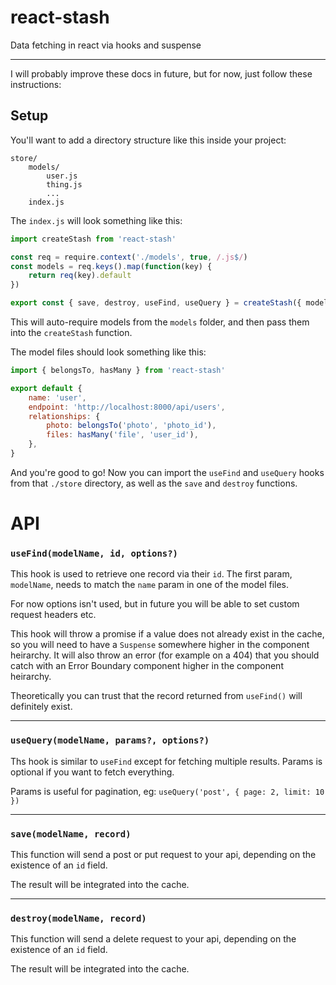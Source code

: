# react-stash

Data fetching in react via hooks and suspense

---

I will probably improve these docs in future, but for now, just follow these instructions:

## Setup

You'll want to add a directory structure like this inside your project:

```
store/
	models/
		user.js
		thing.js
		...
	index.js
```

The `index.js` will look something like this:

```javascript
import createStash from 'react-stash'

const req = require.context('./models', true, /.js$/)
const models = req.keys().map(function(key) {
	return req(key).default
})

export const { save, destroy, useFind, useQuery } = createStash({ models })
```

This will auto-require models from the `models` folder, and then pass them into the `createStash` function.

The model files should look something like this:

```javascript
import { belongsTo, hasMany } from 'react-stash'

export default {
	name: 'user',
	endpoint: 'http://localhost:8000/api/users',
	relationships: {
		photo: belongsTo('photo', 'photo_id'),
		files: hasMany('file', 'user_id'),
	},
}
```

And you're good to go! Now you can import the `useFind` and `useQuery` hooks from that `./store` directory, as well as the `save` and `destroy` functions.

# API

### `useFind(modelName, id, options?)`

This hook is used to retrieve one record via their `id`. The first param, `modelName`, needs to match the `name` param in one of the model files.

For now options isn't used, but in future you will be able to set custom request headers etc.

This hook will throw a promise if a value does not already exist in the cache, so you will need to have a `Suspense` somewhere higher in the component heirarchy.
It will also throw an error (for example on a 404) that you should catch with an Error Boundary component higher in the component heirarchy.

Theoretically you can trust that the record returned from `useFind()` will definitely exist.

---

### `useQuery(modelName, params?, options?)`

Ths hook is similar to `useFind` except for fetching multiple results. Params is optional if you want to fetch everything.

Params is useful for pagination, eg: `useQuery('post', { page: 2, limit: 10 })`

---

### `save(modelName, record)`

This function will send a post or put request to your api, depending on the existence of an `id` field.

The result will be integrated into the cache.

---

### `destroy(modelName, record)`

This function will send a delete request to your api, depending on the existence of an `id` field.

The result will be integrated into the cache.
